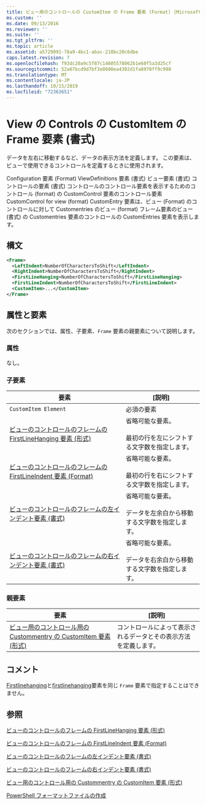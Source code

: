 ```yaml
---
title: ビュー用のコントロールの CustomItem の Frame 要素 (Format) |Microsoft Docs
ms.custom: ''
ms.date: 09/13/2016
ms.reviewer: ''
ms.suite: ''
ms.tgt_pltfrm: ''
ms.topic: article
ms.assetid: a5729091-78a9-4bc1-abac-210bc20c6dbe
caps.latest.revision: 7
ms.openlocfilehash: f93dc20a9c5f87c14605578062b1e60f5a3d25cf
ms.sourcegitcommit: 52a67bcd9d7bf3e8600ea4302d1fa8970ff9c998
ms.translationtype: MT
ms.contentlocale: ja-JP
ms.lasthandoff: 10/15/2019
ms.locfileid: "72363651"
---
```

# <a name="frame-element-for-customitem-for-controls-for-view-format"></a>View の Controls の CustomItem の Frame 要素 (書式)

データを左右に移動するなど、データの表示方法を定義します。 この要素は、ビューで使用できるコントロールを定義するときに使用されます。

Configuration 要素 (Format) ViewDefinitions 要素 (書式) ビュー要素 (書式) コントロールの要素 (書式) コントロールのコントロール要素を表示するためのコントロール (format) の CustomControl 要素のコントロール要素CustomControl for view (format) CustomEntry 要素は、ビュー (Format) のコントロールに対して Customentries のビュー (format) フレーム要素のビュー (書式) の Customentries 要素のコントロールの CustomEntries 要素を表示します。

## <a name="syntax"></a>構文

```xml
<Frame>
  <LeftIndent>NumberOfCharactersToShift</LeftIndent>
  <RightIndent>NumberOfCharactersToShift</RightIndent>
  <FirstLineHanging>NumberOfCharactersToShift</FirstLineHanging>
  <FirstLineIndent>NumberOfCharactersToShift</FirstLineIndent>
  <CustomItem>...</CustomItem>
</Frame>
```

## <a name="attributes-and-elements"></a>属性と要素

次のセクションでは、属性、子要素、`Frame` 要素の親要素について説明します。

### <a name="attributes"></a>属性

なし。

### <a name="child-elements"></a>子要素

|要素|[説明]|
|-------------|-----------------|
|`CustomItem Element`|必須の要素|
|[ビューのコントロールのフレームの FirstLineHanging 要素 (形式)](./firstlinehanging-element-for-frame-for-controls-for-view-format.md)|省略可能な要素。<br /><br /> 最初の行を左にシフトする文字数を指定します。|
|[ビューのコントロールのフレームの FirstLineIndent 要素 (Format)](./firstlineindent-element-for-frame-for-controls-for-view-format.md)|省略可能な要素。<br /><br /> 最初の行を右にシフトする文字数を指定します。|
|[ビューのコントロールのフレームの左インデント要素 (書式)](./leftindent-element-for-frame-for-controls-for-view-format.md)|省略可能な要素。<br /><br /> データを左余白から移動する文字数を指定します。|
|[ビューのコントロールのフレームの右インデント要素 (書式)](./rightindent-element-for-frame-for-controls-for-view-format.md)|省略可能な要素。<br /><br /> データを右余白から移動する文字数を指定します。|

### <a name="parent-elements"></a>親要素

|要素|[説明]|
|-------------|-----------------|
|[ビュー用のコントロール用の Custommentry の CustomItem 要素 (形式)](./customitem-element-for-customentry-for-controls-for-view-format.md)|コントロールによって表示されるデータとその表示方法を定義します。|

## <a name="remarks"></a>コメント

[Firstlinehanging](./firstlinehanging-element-for-frame-for-controls-for-view-format.md)と[firstlinehanging](./firstlineindent-element-for-frame-for-controls-for-view-format.md)要素を同じ `Frame` 要素で指定することはできません。

## <a name="see-also"></a>参照

[ビューのコントロールのフレームの FirstLineHanging 要素 (形式)](./firstlinehanging-element-for-frame-for-controls-for-view-format.md)

[ビューのコントロールのフレームの FirstLineIndent 要素 (Format)](./firstlineindent-element-for-frame-for-controls-for-view-format.md)

[ビューのコントロールのフレームの左インデント要素 (書式)](./leftindent-element-for-frame-for-controls-for-view-format.md)

[ビューのコントロールのフレームの右インデント要素 (書式)](./rightindent-element-for-frame-for-controls-for-view-format.md)

[ビュー用のコントロール用の Custommentry の CustomItem 要素 (形式)](./customitem-element-for-customentry-for-controls-for-view-format.md)

[PowerShell フォーマットファイルの作成](./writing-a-powershell-formatting-file.md)
